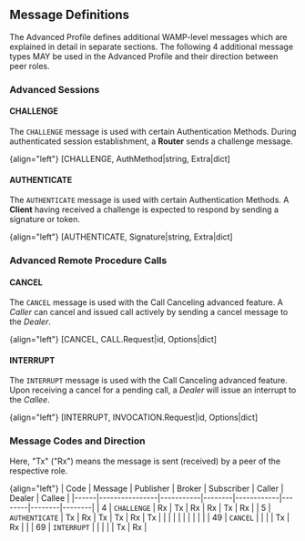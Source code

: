 ## Message Definitions

The Advanced Profile defines additional WAMP-level messages which are explained in detail in separate sections. The following 4 additional message types MAY be used in the Advanced Profile and their direction between peer roles.


### Advanced Sessions

#### CHALLENGE

The `CHALLENGE` message is used with certain Authentication Methods. During authenticated session establishment, a **Router** sends a challenge message.

{align="left"}
        [CHALLENGE, AuthMethod|string, Extra|dict]

#### AUTHENTICATE

The `AUTHENTICATE` message is used with certain Authentication Methods. A **Client** having received a challenge is expected to respond by sending a signature or token.

{align="left"}
        [AUTHENTICATE, Signature|string, Extra|dict]

### Advanced Remote Procedure Calls

#### CANCEL

The `CANCEL` message is used with the Call Canceling advanced feature. A *Caller* can cancel and issued call actively by sending a cancel message to the *Dealer*.

{align="left"}
        [CANCEL, CALL.Request|id, Options|dict]

#### INTERRUPT

The `INTERRUPT` message is used with the Call Canceling advanced feature. Upon receiving a cancel for a pending call, a *Dealer* will issue an interrupt to the *Callee*.

{align="left"}
        [INTERRUPT, INVOCATION.Request|id, Options|dict]


### Message Codes and Direction

Here, "Tx" ("Rx") means the message is sent (received) by a peer of the respective role.

{align="left"}
| Code | Message        | Publisher | Broker | Subscriber | Caller | Dealer | Callee |
|------|----------------|-----------|--------|------------|--------|--------|--------|
|  4   | `CHALLENGE`    | Rx        | Tx     | Rx         | Rx     | Tx     | Rx     |
|  5   | `AUTHENTICATE` | Tx        | Rx     | Tx         | Tx     | Rx     | Tx     |
|      |                |           |        |            |        |        |        |
| 49   | `CANCEL`       |           |        |            | Tx     | Rx     |        |
| 69   | `INTERRUPT`    |           |        |            |        | Tx     | Rx     |
